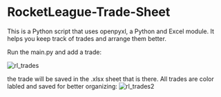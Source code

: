 # RocketLeague-Trade-Sheet
This is a Python script that uses openpyxl, a Python and Excel module.
It helps you keep track of trades and arrange them better.


Run the main.py and add a trade:

![rl_trades](https://user-images.githubusercontent.com/45268315/111537338-fbc65500-8773-11eb-8999-a5d19c26acf2.png)

the trade will be saved in the .xlsx sheet that is there.
All trades are color labled and saved for better organizing:
![rl_trades2](https://user-images.githubusercontent.com/45268315/111537369-07198080-8774-11eb-9f6e-16f5514e49c1.png)


